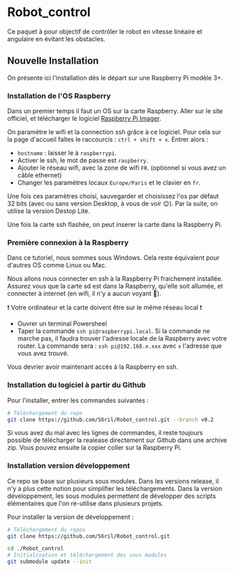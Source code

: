 # Robot_control

Ce paquet à pour objectif de contrôler le robot en vitesse linéaire et angulaire en évitant les obstacles.


## Nouvelle Installation

On présente ici l'installation dès le départ sur une Raspberry Pi modèle 3+. 

### Installation de l'OS Raspberry

Dans un premier temps il faut un OS sur la carte Raspberry.
Aller sur le site officiel, et télécharger le logiciel [Raspberry Pi Imager](https://www.raspberrypi.org/software/). 

On paramètre le wifi et la connection ssh grâce à ce logiciel. Pour cela sur la page d'accueil faîtes le raccourcis :
`ctrl + shift + x`. Entrer alors :
* `hostname` : laisser le à `raspberrypi`.
* Activer le ssh, le mot de passe est `raspberry`.
* Ajouter le réseau wifi, avec la zone de wifi `FR`. (optionnel si vous avez un câble ethernet)
* Changer les paramètres locaux `Europe/Paris` et le clavier en `fr`.

Une fois ces paramètres choisi, sauvegarder et choisissez l'os par défaut 32 bits (avec ou sans version Desktop, à vous de voir 😉). Par la suite, on utilise la version Destop Lite. 

Une fois la carte ssh flashée, on peut inserer la carte dans la Raspberry Pi.


### Première connexion à la Raspberry

Dans ce tutoriel, nous sommes sous Windows. Cela reste équivalent pour d'autres OS comme Linux ou Mac.

Nous allons nous connecter en ssh à la Raspberry Pi fraichement installée. Assurez vous que la carte sd est dans la Raspberry, qu'elle soit allumée, et connecter à internet (en wifi, il n'y a aucun voyant 🙁). 

❗ Votre ordinateur et la carte doivent être sur le même réseau local ❗

* Ouvrer un terminal Powersheel
* Taper la commande `ssh pi@raspberrypi.local`. Si la commande ne marche pas, il faudra trouver l'adresse locale de la Raspberry avec votre router. La commande sera : `ssh pi@192.168.x.xxx` avec `x` l'adresse que vous avez trouvé. 

Vous devrier avoir maintenant accès à la Raspberry en ssh.

### Installation du logiciel à partir du Github

Pour l'installer, entrer les commandes suivantes :

```bash
# Téléchargement du repo
git clone https://github.com/S6ril/Robot_control.git --branch v0.2
```

Si vous avez du mal avec les lignes de commandes, il reste toujours possible de télécharger la realease directement sur Github dans une archive zip. Vous pouvez ensuite la copier coller sur la Raspberry Pi. 

### Installation version développement

Ce repo se base sur plusieurs sous modules. Dans les versions release, il n'y a plus cette notion pour simplifier les téléchargements. Dans la version développement, les sous modules permettent de développer des scripts élémentaires que l'on ré-utilise dans plusieurs projets.

Pour installer la version de développement :

```bash
# Téléchargement du repos
git clone https://github.com/S6ril/Robot_control.git

cd ./Robot_control
# Initialisation et téléchargement des sous modules
git submodule update --init
```


